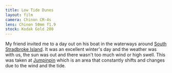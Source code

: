 ```yaml
---
title: Low Tide Dunes
layout: film
camera: Chinon CM-4s
lens: Chinon 50mm f1.9
stock: Kodak Gold 200
---
```


My friend invited me to a day out on his boat in the waterways around [South Stradbroke Island](https://en.wikipedia.org/wiki/South_Stradbroke_Island). It was an excellent winter's day and the weather was with us, the sun was out and there wasn't too much wind or high swell. This was taken at [Jumpinpin](https://en.wikipedia.org/wiki/Jumpinpin_Channel) which is an area that constantly shifts and changes due to the wind and the tide.
